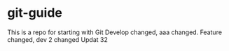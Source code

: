 # git-guide
This is a repo for starting with Git
Develop changed, aaa changed.
Feature changed, dev 2 changed
Updat 32
